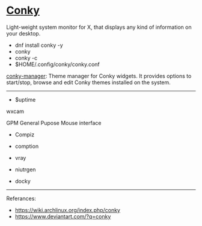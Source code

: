 [Conky](https://github.com/brndnmtthws/conky)
=============================================

Light-weight system monitor for X, that displays any kind of information on your desktop.

- dnf install conky -y
- conky
- conky -c <conkyfile>
- $HOME/.config/conky/conky.conf




[conky-manager](http://www.teejeetech.in/p/conky-manager.html): Theme manager for Conky widgets. It provides options to start/stop, browse and edit Conky themes installed on the system.

---------------------------------------------------------------------------------------------------------------
- $uptime

wxcam

GPM General Pupose Mouse interface


- Compiz
- comption

- vray
- niutrgen

- docky
------------------------------------------------------------------------------------------------------------

Referances:
- https://wiki.archlinux.org/index.php/conky
- https://www.deviantart.com/?q=conky